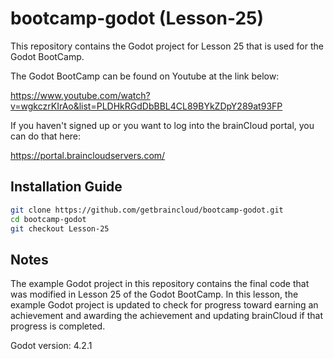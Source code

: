 # bootcamp-godot (Lesson-25)

This repository contains the Godot project for Lesson 25 that is used for the Godot BootCamp.

The Godot BootCamp can be found on Youtube at the link below:

https://www.youtube.com/watch?v=wgkczrKIrAo&list=PLDHkRGdDbBBL4CL89BYkZDpY289at93FP


If you haven't signed up or you want to log into the brainCloud portal, you can do that here:

https://portal.braincloudservers.com/


## Installation Guide

```bash
git clone https://github.com/getbraincloud/bootcamp-godot.git
cd bootcamp-godot
git checkout Lesson-25
```

## Notes

The example Godot project in this repository contains the final code that was modified in Lesson 25 of the Godot BootCamp. In this lesson, the example Godot project is updated to check for progress toward earning an achievement and awarding the achievement and updating brainCloud if that progress is completed.

Godot version: 4.2.1
